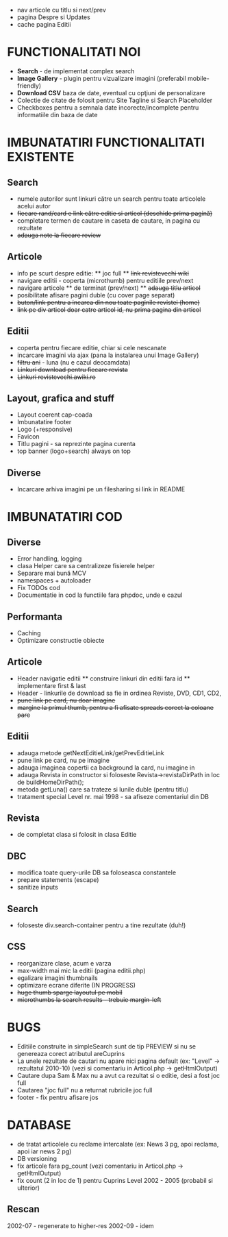 * nav articole cu titlu si next/prev
* pagina Despre si Updates
* cache pagina Editii


FUNCTIONALITATI NOI
======================================
* **Search** - de implementat complex search
* **Image Gallery** - plugin pentru vizualizare imagini (preferabil mobile-friendly)
* **Download CSV** baza de date, eventual cu opţiuni de personalizare
* Colectie de citate de folosit pentru Site Tagline si Search Placeholder
* Checkboxes pentru a semnala date incorecte/incomplete pentru informatiile din baza de date


IMBUNATATIRI FUNCTIONALITATI EXISTENTE
======================================

Search
------------------
* numele autorilor sunt linkuri către un search pentru toate articolele acelui autor
* ~~fiecare rand/card e link către editie si articol (deschide prima pagină)~~
* completare termen de cautare in caseta de cautare, in pagina cu rezultate
* ~~adauga note la fiecare review~~

Articole
------------------
* info pe scurt despre editie:
  ** joc full
  ** ~~link revistevechi wiki~~
* navigare editii - coperta (microthumb) pentru editiile prev/next
* navigare articole
  ** de terminat (prev/next)
  ** ~~adauga titlu articol~~
* posibilitate afisare pagini duble (cu cover page separat)
* ~~buton/link pentru a incarca din nou toate paginile revistei (home)~~
* ~~link pe div articol doar catre articol id, nu prima pagina din articol~~

Editii
------------------
* coperta pentru fiecare editie, chiar si cele nescanate
* incarcare imagini via ajax (pana la instalarea unui Image Gallery)
* ~~filtru ani~~ - luna (nu e cazul deocamdata)
* ~~Linkuri download pentru fiecare revista~~
* ~~Linkuri revistevechi.awiki.ro~~

Layout, grafica and stuff
-------------------------
* Layout coerent cap-coada
* Imbunatatire footer
* Logo (+responsive)
* Favicon
* Titlu pagini - sa reprezinte pagina curenta
* top banner (logo+search) always on top

Diverse
------------------
* Incarcare arhiva imagini pe un filesharing si link in README


IMBUNATATIRI COD
================================================

Diverse
------------------
* Error handling, logging
* clasa Helper care sa centralizeze fisierele helper
* Separare mai bună MCV
* namespaces + autoloader
* Fix TODOs cod
* Documentatie in cod la functiile fara phpdoc, unde e cazul

Performanta
-----------
* Caching
* Optimizare constructie obiecte

Articole
------------------
* Header navigatie editii
  ** construire linkuri din editii fara id
  ** implementare first & last
* Header - linkurile de download sa fie in ordinea Reviste, DVD, CD1, CD2, 
* ~~pune link pe card, nu doar imagine~~
* ~~margine la primul thumb, pentru a fi afisate spreads corect la coloane pare~~

Editii
------------
* adauga metode getNextEditieLink/getPrevEditieLink
* pune link pe card, nu pe imagine
* adauga imaginea copertii ca background la card, nu imagine in <div>
* adauga Revista in constructor si foloseste Revista->revistaDirPath
  in loc de buildHomeDirPath();
* metoda getLuna() care sa trateze si lunile duble (pentru titlu)
* tratament special Level nr. mai 1998 - sa afiseze comentariul din DB

Revista
-------
* de completat clasa si folosit in clasa Editie

DBC
------------------
* modifica toate query-urile DB sa foloseasca constantele
* prepare statements (escape)
* sanitize inputs

Search
------------------
* foloseste div.search-container pentru a tine rezultate (duh!)

CSS
------------------
* reorganizare clase, acum e varza
* max-width mai mic la editii (pagina editii.php)
* egalizare imagini thumbnails
* optimizare ecrane diferite (IN PROGRESS)
* ~~huge thumb sparge layoutul pe mobil~~
* ~~microthumbs la search results - trebuie margin-left~~


BUGS
======================================
* Editiile construite in simpleSearch sunt de tip PREVIEW si nu se genereaza corect atributul areCuprins
* La unele rezultate de cautari nu apare nici pagina default (ex: "Level" -> rezultatul 2010-10)
(vezi si comentariu in Articol.php -> getHtmlOutput)
* Cautare dupa Sam & Max nu a avut ca rezultat si o editie, desi a fost joc full
* Cautarea "joc full" nu a returnat rubricile joc full 
* footer - fix pentru afisare jos


DATABASE
======================================
* de tratat articolele cu reclame intercalate (ex: News 3 pg, apoi reclama, apoi iar news 2 pg)
* DB versioning
* fix articole fara pg_count (vezi comentariu in Articol.php -> getHtmlOutput)
* fix count (2 in loc de 1) pentru Cuprins Level 2002 - 2005 (probabil si ulterior) 

Rescan
------------------
2002-07 - regenerate to higher-res
2002-09 - idem
